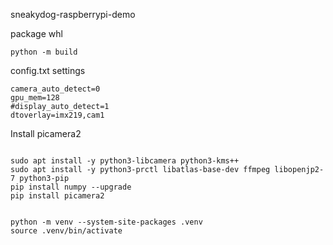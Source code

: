 sneakydog-raspberrypi-demo

package whl 
```
python -m build
```

config.txt settings
```
camera_auto_detect=0
gpu_mem=128
#display_auto_detect=1
dtoverlay=imx219,cam1
```


Install picamera2
```

sudo apt install -y python3-libcamera python3-kms++
sudo apt install -y python3-prctl libatlas-base-dev ffmpeg libopenjp2-7 python3-pip
pip install numpy --upgrade
pip install picamera2


python -m venv --system-site-packages .venv
source .venv/bin/activate


```

